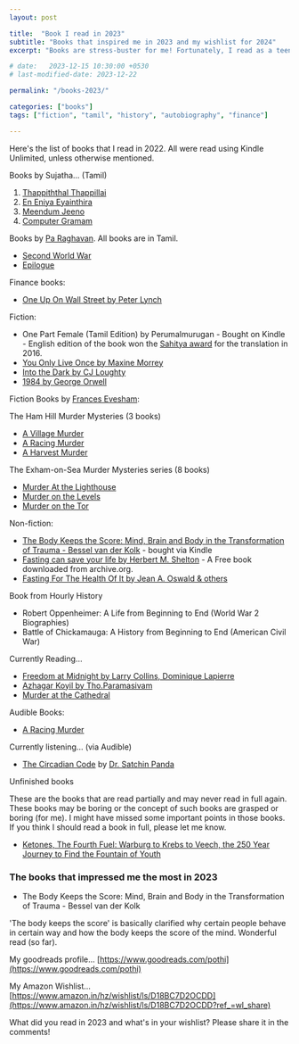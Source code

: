 ```yaml
---
layout: post

title:  "Book I read in 2023"
subtitle: "Books that inspired me in 2023 and my wishlist for 2024"
excerpt: "Books are stress-buster for me! Fortunately, I read as a teen that helped me shape my current world. Here's what my current world looks like!"

# date:   2023-12-15 10:30:00 +0530
# last-modified-date: 2023-12-22

permalink: "/books-2023/"

categories: ["books"]
tags: ["fiction", "tamil", "history", "autobiography", "finance"]

---
```


Here's the list of books that I read in 2022. All were read using Kindle Unlimited, unless otherwise mentioned.

Books by Sujatha... (Tamil)

1. [Thappiththal Thappillai](https://www.amazon.com/dp/B08JLM7WRW)
2. [En Eniya Eyainthira](https://www.amazon.com/dp/B07RY5MRBD)
3. [Meendum Jeeno](https://www.amazon.com/dp/B07RZ4N87L)
4. [Computer Gramam](https://www.amazon.com/dp/B07TZXFGXN)

Books by [Pa Raghavan](https://wikipedia.org/wiki/Pa._Raghavan). All books are in Tamil.

- [Second World War](https://www.amazon.in/gp/product/B086T56KTN/)
- [Epilogue](https://www.amazon.in/gp/product/B07QR224XS/)

Finance books:
- [One Up On Wall Street by Peter Lynch](https://www.amazon.com/dp/B006YDFYW6)

Fiction:
- One Part Female (Tamil Edition) by Perumalmurugan - Bought on Kindle - English edition of the book won the [Sahitya award](https://www.sahitya-akademi.gov.in/) for the translation in 2016.
- [You Only Live Once by Maxine Morrey](https://www.amazon.in/dp/B09V4R7JYN)
- [Into the Dark by CJ Loughty](https://www.amazon.com/dp/B081NGZHN9)
- [1984 by George Orwell](https://www.amazon.com/dp/B088H7KLCG)

Fiction Books by [Frances Evesham](https://www.amazon.in/Frances-Evesham/e/B004Q8KWX2/):

The Ham Hill Murder Mysteries (3 books)
- [A Village Murder](https://www.amazon.in/gp/product/B08666VGW8/)
- [A Racing Murder](https://www.amazon.com/gp/product/B08HTQYFZ9)
- [A Harvest Murder](https://www.amazon.com/gp/product/B09P325YBB)

The Exham-on-Sea Murder Mysteries series (8 books)
- [Murder At the Lighthouse](https://www.amazon.in/gp/product/B08592MXPQ)
- [Murder on the Levels](https://www.amazon.in/gp/product/B0858X1BN8)
- [Murder on the Tor](https://www.amazon.in/gp/product/B08592M75C/)

Non-fiction:
- [The Body Keeps the Score: Mind, Brain and Body in the Transformation of Trauma - Bessel van der Kolk](https://www.amazon.com/dp/B00IICN1F8) - bought via Kindle
- [Fasting can save your life by Herbert M. Shelton](https://archive.org/download/fastingcansaveyourlifebyherbertm.shelton/Fasting_can_save_your_life%20by%20Herbert%20M.%20Shelton.epub) - A Free book downloaded from archive.org.
- [Fasting For The Health Of It by Jean A. Oswald & others](https://www.amazon.com/dp/B08H16M79X)

Book from Hourly History
- Robert Oppenheimer: A Life from Beginning to End (World War 2 Biographies)
- Battle of Chickamauga: A History from Beginning to End (American Civil War)

Currently Reading...
- [Freedom at Midnight by Larry Collins, Dominique Lapierre](https://www.amazon.in/gp/product/B06XGZFV3D/)
- [Azhagar Koyil by Tho.Paramasivam](https://www.amazon.in/gp/product/B0B64G3CFV/)
- [Murder at the Cathedral](https://www.amazon.in/gp/product/B08592T6S6/)

Audible Books:
- [A Racing Murder](https://www.amazon.in/gp/product/B08HTQYFZ9/)

Currently listening... (via Audible)
- [The Circadian Code](https://www.amazon.in/Circadian-Code-Supercharge-Transform-Midnight/dp/163565243X) by [Dr. Satchin Panda](https://www.salk.edu/scientist/satchidananda-panda/)

Unfinished books

These are the books that are read partially and may never read in full again. These books may be boring or the concept of such books are grasped or boring (for me). I might have missed some important points in those books. If you think I should read a book in full, please let me know.

- [Ketones, The Fourth Fuel: Warburg to Krebs to Veech, the 250 Year Journey to Find the Fountain of Youth](https://www.amazon.in/gp/product/B08G8TFQKS/)


### The books that impressed me the most in 2023

- The Body Keeps the Score: Mind, Brain and Body in the Transformation of Trauma - Bessel van der Kolk

'The body keeps the score' is basically clarified why certain people behave in certain way and how the body keeps the score of the mind. Wonderful read (so far).

My goodreads profile... [https://www.goodreads.com/pothi](https://www.goodreads.com/pothi)

My Amazon Wishlist... [https://www.amazon.in/hz/wishlist/ls/D18BC7D2OCDD](https://www.amazon.in/hz/wishlist/ls/D18BC7D2OCDD?ref_=wl_share)

What did you read in 2023 and what's in your wishlist? Please share it in the comments!

